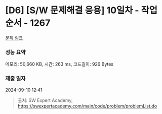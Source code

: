 # [D6] [S/W 문제해결 응용] 10일차 - 작업순서 - 1267 

[문제 링크](https://swexpertacademy.com/main/code/problem/problemDetail.do?contestProbId=AV18TrIqIwUCFAZN) 

### 성능 요약

메모리: 50,660 KB, 시간: 263 ms, 코드길이: 926 Bytes

### 제출 일자

2024-09-10 12:41



> 출처: SW Expert Academy, https://swexpertacademy.com/main/code/problem/problemList.do